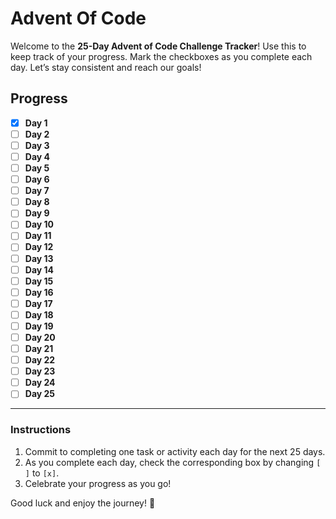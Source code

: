# Advent Of Code

Welcome to the **25-Day Advent of Code Challenge Tracker**! Use this to keep track of your progress. Mark the checkboxes as you complete each day. Let’s stay consistent and reach our goals!

## Progress

- [x] **Day 1**
- [ ] **Day 2**
- [ ] **Day 3**
- [ ] **Day 4**
- [ ] **Day 5**
- [ ] **Day 6**
- [ ] **Day 7**
- [ ] **Day 8**
- [ ] **Day 9**
- [ ] **Day 10**
- [ ] **Day 11**
- [ ] **Day 12**
- [ ] **Day 13**
- [ ] **Day 14**
- [ ] **Day 15**
- [ ] **Day 16**
- [ ] **Day 17**
- [ ] **Day 18**
- [ ] **Day 19**
- [ ] **Day 20**
- [ ] **Day 21**
- [ ] **Day 22**
- [ ] **Day 23**
- [ ] **Day 24**
- [ ] **Day 25**

---

### Instructions

1. Commit to completing one task or activity each day for the next 25 days.
2. As you complete each day, check the corresponding box by changing `[ ]` to `[x]`.
3. Celebrate your progress as you go!

Good luck and enjoy the journey! 🎉
